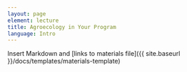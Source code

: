 ```yaml
---
layout: page
element: lecture
title: Agroecology in Your Program                
language: Intro
---
```


Insert Markdown and [links to materials file]({{ site.baseurl }}/docs/templates/materials-template)